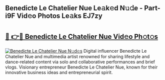 ## Benedicte Le Chatelier Nue Le𝚊k𝚎d N𝚞𝚍e - Part-i9F Vid𝚎o Photos Le𝚊ks EJ7zy

# <h2><a href="http://fb4xdce.evod.top/?m=Benedicte+Le+Chatelier+Nue">🔗 👉🔴 Benedicte Le Chatelier Nue Vid𝚎o Ph𝚘t𝚘s</a></h2>

[![Benedicte Le Chatelier Nue N𝚞d𝚎s](https://i.imgur.com/8V9OHl7.gif)](http://fb4xdce.evod.top/?m=Benedicte+Le+Chatelier+Nue)
Digital influencer Benedicte Le Chatelier Nue and multimedia artist renowned for sharing lifestyle and dance-related content via solo and collaborative performances and brief vlogs. Visionary entrepreneur Benedicte Le Chatelier Nue, known for their innovative business ideas and entrepreneurial spirit. 
